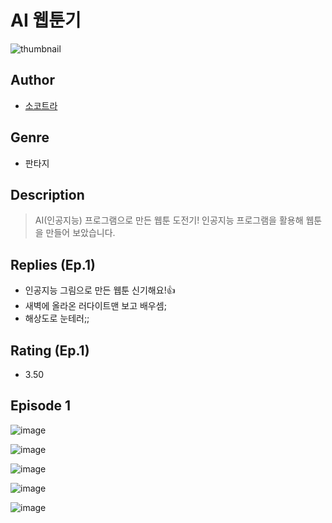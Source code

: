 # AI 웹툰기
![thumbnail](https://image-comic.pstatic.net/user_contents_data/challenge_comic/2023/05/23/366871/upload_3618750259766125666_480x623.jpeg)

## Author
- [소코트라](https://comic.naver.com/artistTitle?id=366871)

## Genre
- 판타지

## Description
> AI(인공지능) 프로그램으로 만든 웹툰 도전기! 인공지능 프로그램을 활용해 웹툰을 만들어 보았습니다.

## Replies (Ep.1)
- 인공지능 그림으로 만든 웹툰 신기해요!👍
- 새벽에 올라온 러다이트맨 보고 배우셈;
- 해상도로 눈테러;;

## Rating (Ep.1)
- 3.50

## Episode 1
![image](https://image-comic.pstatic.net/user_contents_data/challenge_comic/2023/05/23/366871/upload_7233118982754231857.jpeg)

![image](https://image-comic.pstatic.net/user_contents_data/challenge_comic/2023/05/23/366871/upload_3846691325372216121.jpeg)

![image](https://image-comic.pstatic.net/user_contents_data/challenge_comic/2023/05/23/366871/upload_3474865987133650997.jpeg)

![image](https://image-comic.pstatic.net/user_contents_data/challenge_comic/2023/05/23/366871/upload_3689072855358978361.jpeg)

![image](https://image-comic.pstatic.net/user_contents_data/challenge_comic/2023/05/23/366871/upload_3558235566446621542.jpeg)

